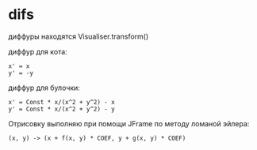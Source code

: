 # difs
диффуры находятся Visualiser.transform()

диффур для кота:
```
x' = x
y' = -y
```
диффур для булочки:
```
x' = Const * x/(x^2 + y^2) - x
y' = Const * x/(x^2 + y^2) - y
```

Отрисовку выполняю при помощи JFrame по методу ломаной эйлера:
```
(x, y) -> (x + f(x, y) * COEF, y + g(x, y) * COEF)
````
